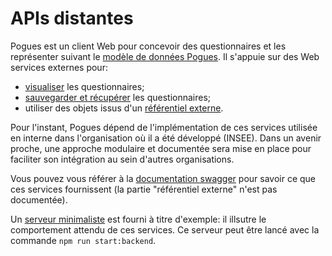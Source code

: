 # APIs distantes

Pogues est un client Web pour concevoir des questionnaires et les représenter suivant le [modèle de données Pogues](./schema.md). Il s'appuie sur des Web services externes pour:
- [visualiser](./visualization.md) les questionnaires;
- [sauvegarder et récupérer](./persistence.md) les questionnaires;
- utiliser des objets issus d'un [référentiel externe](./repository.md).

Pour l'instant, Pogues dépend de l'implémentation de ces services utilisée en interne dans l'organisation où il a été développé (INSEE). Dans un avenir proche, une approche modulaire et documentée sera mise en place pour faciliter son intégration au sein d'autres organisations.

Vous pouvez vous référer à la [documentation swagger](./swagger.md) pour savoir ce que ces services fournissent (la partie "référentiel externe" n'est pas documentée).

Un [serveur minimaliste](https://github.com/InseeFr/Pogues/tree/cc5ee57a6dabaeaa3a752ec48e632b3f7e04801d/utils/backend) est fourni à titre d'exemple: il illsutre le comportement attendu de ces services. Ce serveur peut être lancé avec la commande `npm run start:backend`.

